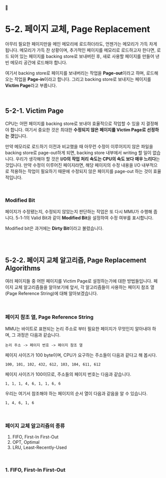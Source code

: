 

# 5-2. 페이지 교체, Page Replacement

아무리 필요한 페이지만을 메인 메모리에 로드하더라도, 언젠가는 메모리가 가득 차게 됩니다. 메모리가 가득 찬 상황이며, 추가적인 페이지를 메모리로 로드하고자 한다면, 로드 되어 있는 페이지를 backing store로 보내버린 후, 새로 사용할 페이지를 만들어 낸 빈 메모리 공간에 로드해야 합니다.

여기서 backing store로 페이지를 보내버리는 작업을 **Page-out**이라고 하며, 로드해 오는 작업을 **Page-in**이라고 합니다. 그리고 backing store로 보내지는 페이지를 **Victim Page**라고 부릅니다.

<br>

## 5-2-1. Victim Page

CPU는 어떤 페이지를 backing store로 보내야 효율적으로 작업할 수 있을 지 결정해야 합니다. 여기서 중요한 것은 최대한 **수정되지 않은 페이지를 Victim Page로 선정하는 것**입니다.

만약 메모리로 로드하기 이전과 비교했을 때 아무런 수정이 이루어지지 않은 파일을 backing store로 page-out하게 되면, backing store 내부에서 writing 할 일이 없습니다. 우리가 생각해야 할 것은 **I/O의 작업 처리 속도는 CPU의 속도 보다 매우 느리다**는 것입니다. 만약 수정이 이루어진 페이지라면, 해당 페이지의 수정 내용을 I/O 내부적으로 적용하는 작업이 필요하기 때문에 수정되지 않은 페이지를 page-out 하는 것이 효율적입니다.

<br>

### Modified Bit

페이지가 수정됐는지, 수정되지 않았는지 판단하는 작업은 또 다시 MMU가 수행해 줍니다. 5-1-1의 Valid Bit과 같이 **Modified Bit**을 설정하여 수정 여부를 표시합니다.

Modified bit은 과거에는 **Dirty Bit**이라고 불렸습니다.

<br>

<br>

## 5-2-2. 페이지 교체 알고리즘, Page Replacement Algorithms

여러 페이지들 중 어떤 페이지를 Victim Page로 설정하는가에 대한 방법들입니다. 페이지 교체 알고리즘들을 알아보기에 앞서, 각 알고리즘들이 사용하는 페이지 참조 열(Page Reference String)에 대해 알아보겠습니다.

<br>

### 페이지 참조 열, Page Reference String

MMU는 바이트로 표현되는 논리 주소로 부터 필요한 페이지가 무엇인지 알아내야 하며, 그 과정은 다음과 같습니다.

`논리 주소 -> 페이지 번호 -> 페이지 참조 열`

페이지 사이즈가 100 byte이며, CPU가 요구하는 주소들이 다음과 같다고 해 봅시다.

```
100, 101, 102, 432, 612, 103, 104, 611, 612
```

페이지 사이즈가 100이므로, 주소들의 페이지 번호는 다음과 같습니다.

```
1, 1, 1, 4, 6, 1, 1, 6, 6
```

우리는 여기서 참조해야 하는 페이지의 순서 열이 다음과 같음을 알 수 있습니다.

```
1, 4, 6, 1, 6
```

<br>

### 페이지 교체 알고리즘의 종류

1. FIFO, First-In First-Out
2. OPT, Optimal
3. LRU, Least-Recently-Used

<br>

### 1. FIFO, First-In First-Out







